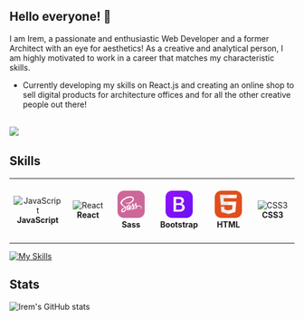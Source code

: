 ## Hello everyone! 👋

I am Irem, a passionate and enthusiastic Web Developer and a former Architect with an eye for aesthetics!
As a creative and analytical person, I am highly motivated to work in a career that matches my characteristic skills.<br/>

<ul>
  <li>Currently developing my skills on React.js and creating an online shop to sell digital products for architecture offices and for all the other creative people out there!</li>
</ul><br/>

<div>
  <a href="https://www.linkedin.com/in/elifiremgeldry/"><img src="https://img.shields.io/badge/linkedin-%230077B5.svg?&style=for-the-badge&logo=linkedin&logoColor=white" height="25px"></a>
</div>

<h2> Skills</h2>
<table>
  <tr>
    <td align="center" height="108" width="108">
      <img
        src="https://cdn.jsdelivr.net/gh/devicons/devicon/icons/javascript/javascript-plain.svg"
        width="48"
        height="48"
        alt="JavaScript"
      />
      <br /><strong>JavaScript</strong>
    </td>
    <td align="center" height="108" width="108">
      <img
        src="https://cdn.jsdelivr.net/gh/devicons/devicon/icons/react/react-original.svg"
        width="48"
        height="48"
        alt="React"
      />
      <br /><strong>React</strong>
    </td>
    </td>
    <td align="center" height="108" width="108">
      <img
        src="https://raw.githubusercontent.com/tandpfun/skill-icons/65dea6c4eaca7da319e552c09f4cf5a9a8dab2c8/icons/Sass.svg"
        width="48"
        height="48"
        alt="Tailwind"
      />
      <br /><strong>Sass</strong>
    </td>
    <td align="center" height="108" width="108">
      <img
        src="https://raw.githubusercontent.com/tandpfun/skill-icons/65dea6c4eaca7da319e552c09f4cf5a9a8dab2c8/icons/Bootstrap.svg"
        width="48"
        height="48"
        alt="Git"
      />
      <br /><strong>Bootstrap</strong>
    </td>
    <td align="center" height="108" width="108">
      <img
        src="https://raw.githubusercontent.com/tandpfun/skill-icons/65dea6c4eaca7da319e552c09f4cf5a9a8dab2c8/icons/HTML.svg"
        width="48"
        height="48"
        alt="Npm"
      />
      <br /><strong>HTML</strong>
    </td>
    <td align="center" height="108" width="108">
      <img
        src="https://cdn.jsdelivr.net/gh/devicons/devicon/icons/css3/css3-plain.svg"
        width="48"
        height="48"
        alt="CSS3"
      />
      <br /><strong>CSS3</strong>
  </tr>
</table>

[![My Skills](https://skillicons.dev/icons?i=ai,ps,vscode&perline=3)](https://skillicons.dev) <br/>

<h2>Stats</h2>

![Irem's GitHub stats](https://github-readme-stats.vercel.app/api?username=iremgeldry&show_icons=true&theme=radical)



<!--
**iremgeldry/iremgeldry** is a ✨ _special_ ✨ repository because its `README.md` (this file) appears on your GitHub profile.

Here are some ideas to get you started:

- 🔭 I’m currently working on ...
- 🌱 I’m currently learning ...
- 👯 I’m looking to collaborate on ...
- 🤔 I’m looking for help with ...
- 💬 Ask me about ...
- 📫 How to reach me: ...
- 😄 Pronouns: ...
- ⚡ Fun fact: ...
-->
